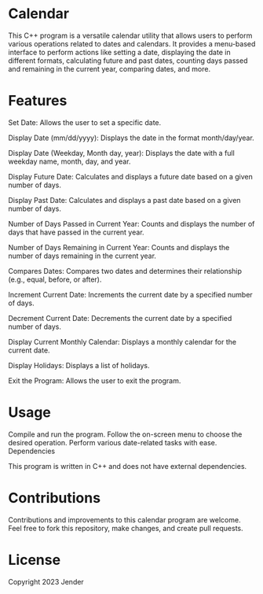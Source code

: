 # Calendar

This C++ program is a versatile calendar utility that allows users to perform various operations related to dates and calendars. It provides a menu-based interface to perform actions like setting a date, displaying the date in different formats, calculating future and past dates, counting days passed and remaining in the current year, comparing dates, and more.

# Features

Set Date: Allows the user to set a specific date.

Display Date (mm/dd/yyyy): Displays the date in the format month/day/year.

Display Date (Weekday, Month day, year): Displays the date with a full weekday name, month, day, and year.

Display Future Date: Calculates and displays a future date based on a given number of days.

Display Past Date: Calculates and displays a past date based on a given number of days.

Number of Days Passed in Current Year: Counts and displays the number of days that have passed in the current year.

Number of Days Remaining in Current Year: Counts and displays the number of days remaining in the current year.

Compares Dates: Compares two dates and determines their relationship (e.g., equal, before, or after).

Increment Current Date: Increments the current date by a specified number of days.

Decrement Current Date: Decrements the current date by a specified number of days.

Display Current Monthly Calendar: Displays a monthly calendar for the current date.

Display Holidays: Displays a list of holidays.

Exit the Program: Allows the user to exit the program.

# Usage

Compile and run the program.
Follow the on-screen menu to choose the desired operation.
Perform various date-related tasks with ease.
Dependencies

This program is written in C++ and does not have external dependencies.

# Contributions

Contributions and improvements to this calendar program are welcome. Feel free to fork this repository, make changes, and create pull requests.

# License 

Copyright 2023 Jender
